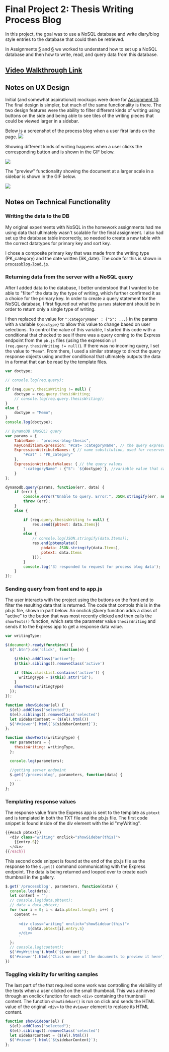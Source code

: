 # Final Project 2: Thesis Writing Process Blog

In this project, the goal was to use a NoSQL database and write diary/blog style entries to the database that could then be retrieved.

In Assignments [5](https://github.com/emilyrbowe/data-structures/tree/master/week_05) and [6](https://github.com/emilyrbowe/data-structures/tree/master/week_06) we worked to understand how to set up a NoSQL database and then how to write, read, and query data from this database.

## [Video Walkthrough Link](https://drive.google.com/file/d/1qdYbuKQ8zeFBVIq6RM1y9eUFDQrwLxKx/view?usp=sharing)

## Notes on UX Design
Initial (and somewhat aspirational) mockups were done for [Assignment 10](https://github.com/emilyrbowe/data-structures/tree/master/week_10). The final design is simpler, but much of the same functionality is there. The two design features were the ability to filter different kinds of writing using buttons on the side and being able to see tiles of the writing pieces that could be viewed larger in a sidebar.

Below is a screenshot of the process blog when a user first lands on the page.
![](writeup_media/processblog_1.png)

Showing different kinds of writing happens when a user clicks the corresponding button and is shown in the GIF below.

![](writeup_media/processblog_filter.gif)

The "preview" functionality showing the document at a larger scale in a sidebar is shown in the GIF below.

![](writeup_media/processblog_showbig.gif)


## Notes on Technical Functionality

### Writing the data to the DB

My original experiments with NoSQL in the homework assignments had me using data that ultimately wasn't scalable for the final assignment. I also had set up the database table incorrectly, so needed to create a new table with the correct datatypes for primary key and sort key.

I chose a composite primary key that was made from the writing type (PK_category) and the date written (SK_date). The code for this is shown in [`processblog-load.js`](https://github.com/emilyrbowe/data-structures/blob/master/final_app/public/js/processblog-load.js).

### Returning data from the server with a NoSQL query
After I added data to the database, I better understood that I wanted to be able to "filter" the data by the type of writing, which further confirmed it as a choice for the primary key. In order to create a query statement for the NoSQL database, I first figured out what the `params` statement should be in order to return only a single type of writing.

I then replaced the value for `":categoryName" : {"S": ...}` in the params with a variable `${doctype}` to allow this value to change based on user selections. To control the value of this variable, I started this code with a conditional that checked to see if there was a query coming to the Express endpoint from the `pb.js` files (using the expression `if (req.query.thesisWriting != null)`). If there was no incoming query, I set the value to `"Memo"`. From there, I used a similar strategy to direct the query response objects using another conditional that ultimately outputs the data in a format that can be read by the template files.

```javascript
var doctype;

// console.log(req.query);

if (req.query.thesisWriting != null) {
    doctype = req.query.thesisWriting;
    // console.log(req.query.thesisWriting);
}
else {
    doctype = "Memo";
}
console.log(doctype);

// DynamoDB (NoSQL) query
var params = {
    TableName : "process-blog-thesis",
    KeyConditionExpression: "#cat= :categoryName", // the query expression
    ExpressionAttributeNames: { // name substitution, used for reserved words in Dynamo DB
        "#cat" : "PK_category"
    },
    ExpressionAttributeValues: { // the query values
        ":categoryName" : {"S": `${doctype}`}, //variable value that can change based on user selection
    }
};

dynamodb.query(params, function(err, data) {
    if (err) {
        console.error("Unable to query. Error:", JSON.stringify(err, null, 2));
        throw (err);
    }
    else {

        if (req.query.thesisWriting != null) {
            res.send({pbtext: data.Items})
        }
        else {
            // console.log(JSON.stringify(data.Items));
            res.end(pbtemplate({
                pbdata: JSON.stringify(data.Items),
                pbtext: data.Items
            }));
        }
        console.log('3) responded to request for process blog data');
    }
});
```

### Sending query from front end to app.js
The user interacts with the project using the buttons on the front end to filter the resulting data that is returned. The code that controls this is in the pb.js file, shown in part below. An onclick jQuery function adds a class of "active" to the button that was most recently clicked and then calls the `showTexts()` function, which sets the parameter value `thesisWriting` and sends it to the Express app to get a response data value.

``` javascript
var writingType;

$(document).ready(function() {
  $(".btn").on('click', function(e) {

    $(this).addClass("active");
    $(this).siblings().removeClass('active')

    if (this.classList.contains('active')) {
      writingType = $(this).attr("id");
    }
    showTexts(writingType)
  });
});

function showSidebar(el) {
  $(el).addClass("selected");
  $(el).siblings().removeClass('selected')
  let sidebarContent = ($(el).html())
  $('#viewer').html(`${sidebarContent}`);
};

function showTexts(writingType) {
  var parameters = {
    thesisWriting: writingType,
  };

  console.log(parameters);

  //getting server endpoint
  $.get('/processblog', parameters, function(data) {
    ...
  })
};

```

### Templating response values
The response value from the Express app is sent to the template as `pbtext` and is templated in both the TXT file and the pb.js file. The first code snippet is found inside of the div element with the id "myWriting".

``` javascript
{{#each pbtext}}
  <div class="writing" onclick="showSidebar(this)">
    {{entry.S}}
  </div>
{{/each}}
```
This second code snippet is found at the end of the pb.js file as the response to the `$.get()` command communicating with the Express endpoint. The data is being returned and looped over to create each thumbnail in the gallery.

``` javascript
$.get('/processblog', parameters, function(data) {
  console.log(data);
  let content = '';
  // console.log(data.pbtext);
  // data = data.pbtext;
  for (var i = 0; i < data.pbtext.length; i++) {
    content +=
      `
      <div class="writing" onclick="showSidebar(this)">
          ${data.pbtext[i].entry.S}
      </div>
      `
  };
  // console.log(content);
  $('#myWriting').html(`${content}`);
  $('#viewer').html('Click on one of the documents to preview it here');
})
```

### Toggling visiblity for writing samples
The last part of the that required some work was controlling the visibiility of the texts when a user clicked on the small thumbnail. This was achieved through an onclick function for each `<div>` containing the thumbnail content. The function `showSidebar()` is run on click and sends the HTML value of the original `<div>` to the `#viewer` element to replace its HTML content.

``` javascript
function showSidebar(el) {
  $(el).addClass("selected");
  $(el).siblings().removeClass('selected')
  let sidebarContent = ($(el).html())
  $('#viewer').html(`${sidebarContent}`);
};
```
